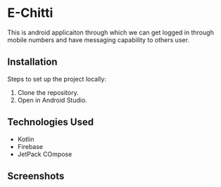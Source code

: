 # E-Chitti
This is android applicaiton through which we can get logged in through mobile numbers and have messaging capability to others user.

## Installation
Steps to set up the project locally:
1. Clone the repository.
2. Open in Android Studio.

## Technologies Used
- Kotlin
- Firebase
- JetPack COmpose

## Screenshots
